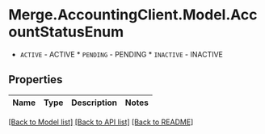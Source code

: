 # Merge.AccountingClient.Model.AccountStatusEnum
* `ACTIVE` - ACTIVE * `PENDING` - PENDING * `INACTIVE` - INACTIVE

## Properties

Name | Type | Description | Notes
------------ | ------------- | ------------- | -------------

[[Back to Model list]](../README.md#documentation-for-models) [[Back to API list]](../README.md#documentation-for-api-endpoints) [[Back to README]](../README.md)

